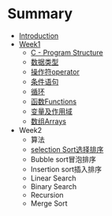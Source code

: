 # Summary

* [Introduction](README.md)
* [Week1](chapter1.md)
  * [C - Program Structure](chapter1/c-program-structure.md)
  * [数据类型](chapter1/shu-ju-lei-xing.md)
  * [操作符operator](chapter1/cao-zuo-fu-operator.md)
  * [条件语句](chapter1/tiao-jian-yu-ju.md)
  * [循环](chapter1/xun-huan.md)
  * [函数Functions](chapter1/han-shu-functions.md)
  * [变量及作用域](chapter1/bian-liang-ji-zuo-yong-yu.md)
  * [数组Arrays](chapter1/shu-zu-arrays.md)
* Week2
  * 算法
  * [selection Sort选择排序](selection-sortxuan-ze-pai-xu.md)
  * Bubble sort冒泡排序
  * Insertion sort插入排序
  * Linear Search
  * Binary Search
  * Recursion
  * Merge Sort

